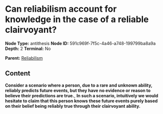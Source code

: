 # Can reliabilism account for knowledge in the case of a reliable clairvoyant?

**Node Type:** antithesis
**Node ID:** 591c969f-7f5c-4a46-a748-199799ba8a9a
**Depth:** 2
**Terminal:** No

**Parent:** [Reliabilism](reliabilism.md)

## Content

**Consider a scenario where a person, due to a rare and unknown ability, reliably predicts future events, but they have no evidence or reason to believe their predictions are true.**, **In such a scenario, intuitively we would hesitate to claim that this person knows these future events purely based on their belief being reliably true through their clairvoyant ability.**
